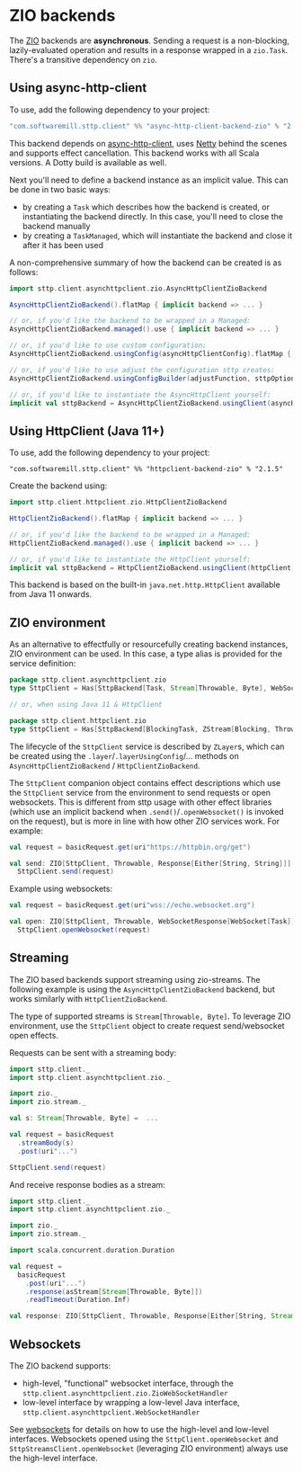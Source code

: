# ZIO backends

The [ZIO](https://github.com/zio/zio) backends are **asynchronous**. Sending a request is a non-blocking, lazily-evaluated operation and results in a response wrapped in a `zio.Task`. There's a transitive dependency on `zio`.

## Using async-http-client

To use, add the following dependency to your project:

```scala
"com.softwaremill.sttp.client" %% "async-http-client-backend-zio" % "2.1.5"
```
           
This backend depends on [async-http-client](https://github.com/AsyncHttpClient/async-http-client), uses [Netty](http://netty.io) behind the scenes and supports effect cancellation. This backend works with all Scala versions. A Dotty build is available as well.

Next you'll need to define a backend instance as an implicit value. This can be done in two basic ways:

* by creating a `Task` which describes how the backend is created, or instantiating the backend directly. In this case, you'll need to close the backend manually
* by creating a `TaskManaged`, which will instantiate the backend and close it after it has been used

A non-comprehensive summary of how the backend can be created is as follows:

```scala
import sttp.client.asynchttpclient.zio.AsyncHttpClientZioBackend

AsyncHttpClientZioBackend().flatMap { implicit backend => ... }

// or, if you'd like the backend to be wrapped in a Managed:
AsyncHttpClientZioBackend.managed().use { implicit backend => ... }

// or, if you'd like to use custom configuration:
AsyncHttpClientZioBackend.usingConfig(asyncHttpClientConfig).flatMap { implicit backend => ... }

// or, if you'd like to use adjust the configuration sttp creates:
AsyncHttpClientZioBackend.usingConfigBuilder(adjustFunction, sttpOptions).flatMap { implicit backend => ... }

// or, if you'd like to instantiate the AsyncHttpClient yourself:
implicit val sttpBackend = AsyncHttpClientZioBackend.usingClient(asyncHttpClient)
```

## Using HttpClient (Java 11+)

To use, add the following dependency to your project:

```
"com.softwaremill.sttp.client" %% "httpclient-backend-zio" % "2.1.5"
```

Create the backend using:

```scala
import sttp.client.httpclient.zio.HttpClientZioBackend

HttpClientZioBackend().flatMap { implicit backend => ... }

// or, if you'd like the backend to be wrapped in a Managed:
HttpClientZioBackend.managed().use { implicit backend => ... }

// or, if you'd like to instantiate the HttpClient yourself:
implicit val sttpBackend = HttpClientZioBackend.usingClient(httpClient)
```

This backend is based on the built-in `java.net.http.HttpClient` available from Java 11 onwards.

## ZIO environment

As an alternative to effectfully or resourcefully creating backend instances, ZIO environment can be used. In this case, a type alias is provided for the service definition:

```scala
package sttp.client.asynchttpclient.zio
type SttpClient = Has[SttpBackend[Task, Stream[Throwable, Byte], WebSocketHandler]]

// or, when using Java 11 & HttpClient

package sttp.client.httpclient.zio
type SttpClient = Has[SttpBackend[BlockingTask, ZStream[Blocking, Throwable, Byte], NothingT]]
```

The lifecycle of the `SttpClient` service is described by `ZLayer`s, which can be created using the `.layer`/`.layerUsingConfig`/... methods on `AsyncHttpClientZioBackend` / `HttpClientZioBackend`.

The `SttpClient` companion object contains effect descriptions which use the `SttpClient` service from the environment to send requests or open websockets. This is different from sttp usage with other effect libraries (which use an implicit backend when `.send()`/`.openWebsocket()` is invoked on the request), but is more in line with how other ZIO services work. For example:

```scala
val request = basicRequest.get(uri"https://httpbin.org/get")

val send: ZIO[SttpClient, Throwable, Response[Either[String, String]]] = 
  SttpClient.send(request)
```

Example using websockets:

```scala
val request = basicRequest.get(uri"wss://echo.websocket.org")

val open: ZIO[SttpClient, Throwable, WebSocketResponse[WebSocket[Task]]] = 
  SttpClient.openWebsocket(request)
```

## Streaming

The ZIO based backends support streaming using zio-streams. The following example is using the `AsyncHttpClientZioBackend` backend, but works similarly with `HttpClientZioBackend`.

The type of supported streams is `Stream[Throwable, Byte]`. To leverage ZIO environment, use the `SttpClient` object to create request send/websocket open effects.

Requests can be sent with a streaming body:

```scala
import sttp.client._
import sttp.client.asynchttpclient.zio._

import zio._
import zio.stream._

val s: Stream[Throwable, Byte] =  ...

val request = basicRequest
  .streamBody(s)
  .post(uri"...")

SttpClient.send(request)
```

And receive response bodies as a stream:

```scala
import sttp.client._
import sttp.client.asynchttpclient.zio._

import zio._
import zio.stream._

import scala.concurrent.duration.Duration

val request =
  basicRequest
    .post(uri"...")
    .response(asStream[Stream[Throwable, Byte]])
    .readTimeout(Duration.Inf)

val response: ZIO[SttpClient, Throwable, Response[Either[String, Stream[Throwable, Byte]]]] = SttpClient.send(request)
```

## Websockets

The ZIO backend supports:

* high-level, "functional" websocket interface, through the `sttp.client.asynchttpclient.zio.ZioWebSocketHandler`
* low-level interface by wrapping a low-level Java interface, `sttp.client.asynchttpclient.WebSocketHandler`

See [websockets](../websockets.html) for details on how to use the high-level and low-level interfaces. Websockets
opened using the `SttpClient.openWebsocket` and `SttpStreamsClient.openWebsocket` (leveraging ZIO environment) always
use the high-level interface.
